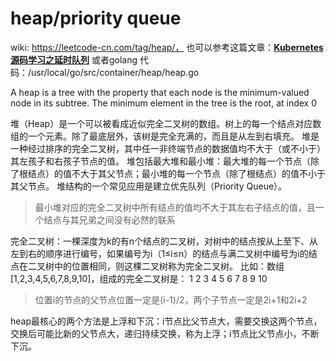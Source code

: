 

# heap/priority queue
wiki: https://leetcode-cn.com/tag/heap/，
也可以参考这篇文章：**[Kubernetes 源码学习之延时队列](https://mp.weixin.qq.com/s/aZC2MXQFuUu00TgmOozwKQ)**
或者golang 代码：/usr/local/go/src/container/heap/heap.go

A heap is a tree with the property that each node is the minimum-valued node in its subtree.
The minimum element in the tree is the root, at index 0

堆（Heap）是一个可以被看成近似完全二叉树的数组。树上的每一个结点对应数组的一个元素。除了最底层外，该树是完全充满的，而且是从左到右填充。
堆是一种经过排序的完全二叉树，其中任一非终端节点的数据值均不大于（或不小于）其左孩子和右孩子节点的值。 
堆包括最大堆和最小堆：最大堆的每一个节点（除了根结点）的值不大于其父节点；最小堆的每一个节点（除了根结点）的值不小于其父节点。
堆结构的一个常见应用是建立优先队列（Priority Queue）。

> 最小堆对应的完全二叉树中所有结点的值均不大于其左右子结点的值，且一个结点与其兄弟之间没有必然的联系

完全二叉树：一棵深度为k的有n个结点的二叉树，对树中的结点按从上至下、从左到右的顺序进行编号，如果编号为i（1≤i≤n）的结点与满二叉树中编号为i的结点在二叉树中的位置相同，则这棵二叉树称为完全二叉树。
比如：数组 [1,2,3,4,5,6,7,8,9,10]，组成的完全二叉树是：
                1
            2       3
          4   5   6   7
        8  9 10
> 位置i的节点的父节点位置一定是(i-1)/2，两个子节点一定是2i+1和2i+2

heap最核心的两个方法是上浮和下沉：i节点比父节点大，需要交换这两个节点，交换后可能比新的父节点大，递归持续交换，称为上浮；i节点比父节点小，不断下沉。
